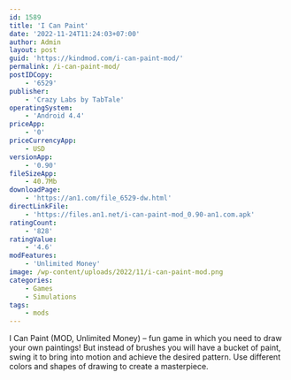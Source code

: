 ```yaml
---
id: 1589
title: 'I Can Paint'
date: '2022-11-24T11:24:03+07:00'
author: Admin
layout: post
guid: 'https://kindmod.com/i-can-paint-mod/'
permalink: /i-can-paint-mod/
postIDCopy:
    - '6529'
publisher:
    - 'Crazy Labs by TabTale'
operatingSystem:
    - 'Android 4.4'
priceApp:
    - '0'
priceCurrencyApp:
    - USD
versionApp:
    - '0.90'
fileSizeApp:
    - 40.7Mb
downloadPage:
    - 'https://an1.com/file_6529-dw.html'
directLinkFile:
    - 'https://files.an1.net/i-can-paint-mod_0.90-an1.com.apk'
ratingCount:
    - '828'
ratingValue:
    - '4.6'
modFeatures:
    - 'Unlimited Money'
image: /wp-content/uploads/2022/11/i-can-paint-mod.png
categories:
    - Games
    - Simulations
tags:
    - mods
---
```


I Can Paint (MOD, Unlimited Money) – fun game in which you need to draw your own paintings! But instead of brushes you will have a bucket of paint, swing it to bring into motion and achieve the desired pattern. Use different colors and shapes of drawing to create a masterpiece.